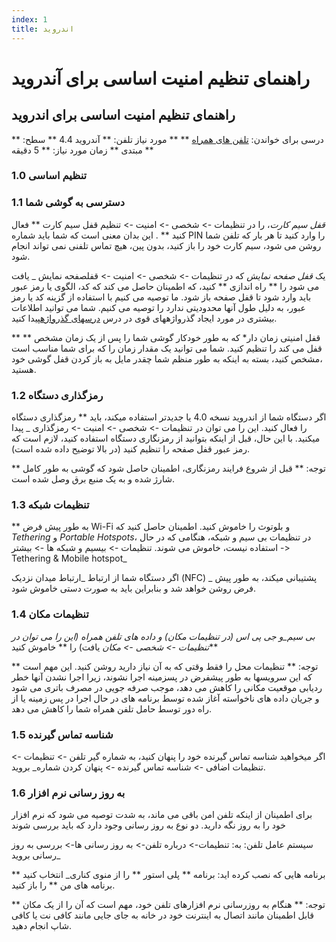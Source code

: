 ```yaml
---
index: 1
title: اندروید
---
```

# راهنمای تنظیم امنیت اساسی برای آندروید 

## راهنمای تنظیم امنیت اساسی برای اندروید

** درسی برای خواندن: [تلفن های همراه](umbrella://communications/mobile-phones) **
** مورد نیاز تلفن: ** آندروید 4.4
** سطح: ** مبتدی
** زمان مورد نیاز: ** 5 دقیقه

### 1.0 تنظیم اساسی

### 1.1 دسترسی به گوشی شما

 _قفل سیم کارت_، را در تنظیمات -> شخصی -> امنیت -> تنظیم قفل سیم کارت ** فعال کنید ** . این بدان معنی است که شما باید شماره PIN را وارد کنید تا هر بار که تلفن شما روشن می شود، سیم کارت خود را باز کنید، بدون پین، هیچ تماس تلفنی نمی تواند انجام شود.

یک _قفل صفحه نمایش_ که در تنظیمات -> شخصی -> امنیت -> قفلصفحه نمایش _ یافت می شود را ** راه اندازی ** کنید، که اطمینان حاصل می کند که کد، الگوی یا رمز عبور باید وارد شود تا قفل صفحه باز شود. ما توصیه می کنیم با استفاده از گزینه کد یا رمز عبور، به دلیل طول آنها محدودیتی ندارد را توصیه می کنیم. شما می توانید اطلاعات بیشتری در مورد ایجاد گذرواژههای قوی در درس [درسهای گذرواژه](umbrella://information/passwords)پیدا کنید.

** ** قفل امنیتی زمان دار* که به طور خودکار گوشی شما را پس از یک زمان مشخص قفل می کند را تنظیم کنید. شما می توانید یک مقدار زمان را که برای شما مناسب است ،مشخص کنید، بسته به اینکه به طور منظم شما چقدر مایل به باز کردن قفل گوشی خود هستید.

### 1.2 رمزگذاری دستگاه

اگر دستگاه شما از اندروید نسخه 4.0 یا جدیدتر استفاده میکند، باید ** رمزگذاری دستگاه را فعال کنید. این را می توان در تنظیمات -> شخصی -> امنیت -> رمزگذاری _ پیدا میکنید. با این حال، قبل از اینکه بتوانید از رمزنگاری دستگاه استفاده کنید، لازم است که رمز عبور قفل صفحه را تنظیم کنید (در بالا توضیح داده شده است).

** توجه: ** قبل از شروع فرایند رمزنگاری، اطمینان حاصل شود که گوشی به طور کامل شارژ شده و به یک منبع برق وصل شده است.

### 1.3 تنظیمات شبکه

** به طور پیش فرض Wi-Fi و بلوتوث را خاموش کنید. اطمینان حاصل کنید که _Tethering_ و _Portable Hotspots_، در تنظیمات بی سیم و شبکه، هنگامی که در حال استفاده نیست، خاموش می شوند. تنظیمات -> بیسیم و شبکه ها -> بیشتر -> Tethering & Mobile hotspot_

اگر دستگاه شما از ارتباط _ارتباط میدان نزدیک  (NFC) _ پشتیبانی میکند، به طور پیش فرض روشن خواهد شد و بنابراین باید به صورت دستی خاموش شود.

### 1.4 تنظیمات مکان

_بی سیم_و _جی پی اس_ (در _تنظیمات مکان_) و داده های تلفن همراه (این را می توان در تنظیمات -> شخصی -> مکان_ یافت) را ** خاموش کنید** 

** توجه: ** تنظیمات محل را فقط  وقتی که به آن نیاز دارید روشن کنید. این مهم است که این سرویسها به طور پیشفرض در پسزمینه اجرا نشوند، زیرا اجرا نشدن آنها خطر ردیابی موقعیت مکانی را کاهش می دهد، موجب صرفه جویی در مصرف باتری می شود و جریان داده های ناخواسته آغاز شده توسط برنامه های در حال اجرا در پس زمینه یا از راه دور توسط حامل تلفن همراه شما را کاهش می دهد.

### 1.5 شناسه تماس گیرنده

اگر میخواهید شناسه تماس گیرنده خود را پنهان کنید، به شماره گیر تلفن -> تنظیمات -> تنظیمات اضافی -> شناسه تماس گیرنده -> پنهان کردن شماره_ بروید.

### 1.6 به روز رسانی نرم افزار

برای اطمینان از اینکه تلفن امن باقی می ماند، به شدت توصیه می شود که نرم افزار خود را به روز نگه دارید. دو نوع به روز رسانی وجود دارد که باید بررسی شوند

سیستم عامل تلفن: به: تنطیمات-> درباره تلفن-> به روز رسانی ها-> بررسی به روز رسانی بروید_

برنامه هایی که نصب کرده اید: برنامه ** پلی استور ** را از منوی  کناری_ انتخاب کنید ** برنامه های من ** را باز کنید.

** توجه: ** هنگام به روزرسانی نرم افزارهای تلفن خود، مهم است که آن را از یک مکان قابل اطمینان مانند اتصال به اینترنت خود در خانه به جای جایی مانند کافی نت یا کافی شاپ انجام دهید.